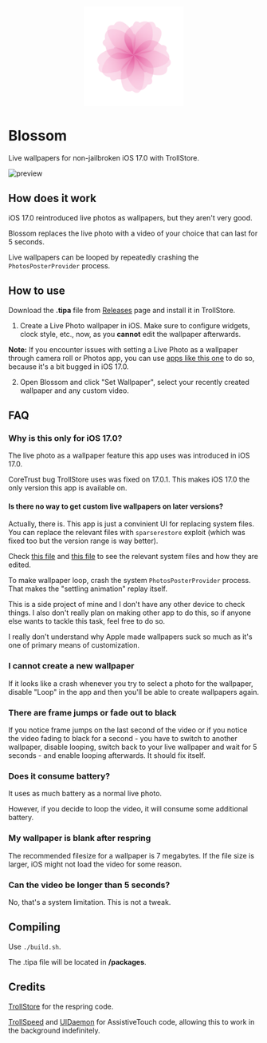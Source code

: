 <p align="center">
  <img src="supports/icon.png" width="200" alt="Blossom">
</p>

# Blossom

Live wallpapers for non-jailbroken iOS 17.0 with TrollStore.

![preview](https://github.com/user-attachments/assets/e60ce8d4-9da1-47a9-8b53-542db70efa56)

## How does it work

iOS 17.0 reintroduced live photos as wallpapers, but they aren't very good.

Blossom replaces the live photo with a video of your choice that can last for 5 seconds.

Live wallpapers can be looped by repeatedly crashing the `PhotosPosterProvider` process.

## How to use

Download the **.tipa** file from [Releases](https://github.com/inyourwalls/Blossom/releases) page and install it in TrollStore.

1. Create a Live Photo wallpaper in iOS. Make sure to configure widgets, clock style, etc., now, as you **cannot** edit the wallpaper afterwards.

**Note:** If you encounter issues with setting a Live Photo as a wallpaper through camera roll or Photos app, you can use [apps like this one](https://apps.apple.com/de/app/video-to-live-photos-maker/id1596786737) to do so, because it's a bit bugged in iOS 17.0.

2. Open Blossom and click "Set Wallpaper", select your recently created wallpaper and any custom video.

## FAQ

### Why is this only for iOS 17.0?

The live photo as a wallpaper feature this app uses was introduced in iOS 17.0.

CoreTrust bug TrollStore uses was fixed on 17.0.1. This makes iOS 17.0 the only version this app is available on.

#### Is there no way to get custom live wallpapers on later versions?

Actually, there is. This app is just a convinient UI for replacing system files. You can replace the relevant files with `sparserestore` exploit (which was fixed too but the version range is way better).

Check [this file](https://github.com/inyourwalls/Blossom/blob/main/sources/UI/LiveWallpaperEditorView.swift) and [this file](https://github.com/inyourwalls/Blossom/blob/main/sources/Wallpaper/Wallpaper.m) to see the relevant system files and how they are edited.

To make wallpaper loop, crash the system `PhotosPosterProvider` process. That makes the "settling animation" replay itself.

This is a side project of mine and I don't have any other device to check things. I also don't really plan on making other app to do this, so if anyone else wants to tackle this task, feel free to do so.

I really don't understand why Apple made wallpapers suck so much as it's one of primary means of customization.

### I cannot create a new wallpaper

If it looks like a crash whenever you try to select a photo for the wallpaper, disable "Loop" in the app and then you'll be able to create wallpapers again.

### There are frame jumps or fade out to black

If you notice frame jumps on the last second of the video or if you notice the video fading to black for a second - you have to switch to another wallpaper, disable looping, switch back to your live wallpaper and wait for 5 seconds - and enable looping afterwards. It should fix itself.

### Does it consume battery?

It uses as much battery as a normal live photo.

However, if you decide to loop the video, it will consume some additional battery.

### My wallpaper is blank after respring

The recommended filesize for a wallpaper is 7 megabytes. If the file size is larger, iOS might not load the video for some reason.

### Can the video be longer than 5 seconds?

No, that's a system limitation. This is not a tweak.

## Compiling

Use `./build.sh`.

The .tipa file will be located in **/packages**.

## Credits

[TrollStore](https://github.com/opa334/TrollStore) for the respring code.

[TrollSpeed](https://github.com/Lessica/TrollSpeed) and [UIDaemon](https://github.com/limneos/UIDaemon) for AssistiveTouch code, allowing this to work in the background indefinitely.
